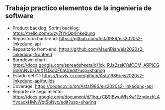   ## Trabajo practico elementos de la ingeniería de software

* Product backlog, Sprint backlog: https://trello.com/b/zy7tYkQp/linkedunq
* Repositorio back-end: https://github.com/Asta1986/eis2020s2-linkedunq-api
* Repositorio front-end: https://github.com/MauriBian/eis2020s2-linkedunq-frontend
* Burndown chart: https://docs.google.com/spreadsheets/d/1ck_RJz2zsKYelCCM_ARPjCGGx0ANvbsDnXTQXo0F0aU/edit?usp=sharing
* Estado del CI: https://travis-ci.com/github/Asta1986/eis2020s2-linkedunq-api/builds
* Coverage: https://codecov.io/gh/Asta1986/eis2020s2-linkedunq-api
* Reporte de seguimiento: https://docs.google.com/document/d/1bq_rCB9IBwuWIsKw1EzndqzhLAYvcadxHMvWqt5bNyc/edit?usp=sharing
